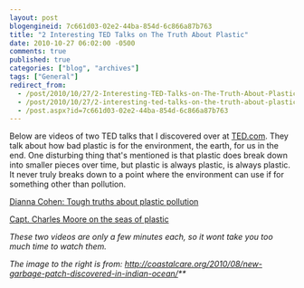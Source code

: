 ```yaml
---
layout: post
blogengineid: 7c661d03-02e2-44ba-854d-6c866a87b763
title: "2 Interesting TED Talks on The Truth About Plastic"
date: 2010-10-27 06:02:00 -0500
comments: true
published: true
categories: ["blog", "archives"]
tags: ["General"]
redirect_from: 
  - /post/2010/10/27/2-Interesting-TED-Talks-on-The-Truth-About-Plastic
  - /post/2010/10/27/2-interesting-ted-talks-on-the-truth-about-plastic
  - /post.aspx?id=7c661d03-02e2-44ba-854d-6c866a87b763
---
```

<!-- more -->

<img style="float: right;" src="../../images/posts2010/10/PlasticPollution.jpg" alt="" />Below are videos of two TED talks that I discovered over at <a href="http://ted.com">TED.com</a>. They talk about how bad plastic is for the environment, the earth, for us in the end. One disturbing thing that's mentioned is that plastic does break down into smaller pieces over time, but plastic is always plastic, is always plastic. It never truly breaks down to a point where the environment can use if for something other than pollution.

<a title="Dianna Cohen: Tough truths about plastic pollution" href="http://www.ted.com/talks/dianna_cohen_tough_truths_about_plastic_pollution.html">Dianna Cohen: Tough truths about plastic pollution</a>

<a href="Capt. Charles Moore on the seas of plastic">Capt. Charles Moore on the seas of plastic</a>

*These two videos are only a few minutes each, so it wont take you too much time to watch them.*

*The image to the right is from: <a href="http://coastalcare.org/2010/08/new-garbage-patch-discovered-in-indian-ocean/">http://coastalcare.org/2010/08/new-garbage-patch-discovered-in-indian-ocean/</a>**<br />*
